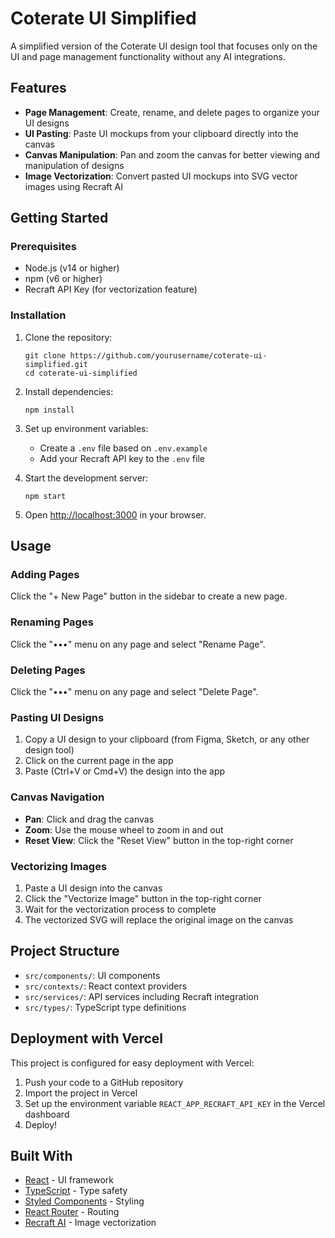 # Coterate UI Simplified

A simplified version of the Coterate UI design tool that focuses only on the UI and page management functionality without any AI integrations.

## Features

- **Page Management**: Create, rename, and delete pages to organize your UI designs
- **UI Pasting**: Paste UI mockups from your clipboard directly into the canvas
- **Canvas Manipulation**: Pan and zoom the canvas for better viewing and manipulation of designs
- **Image Vectorization**: Convert pasted UI mockups into SVG vector images using Recraft AI

## Getting Started

### Prerequisites

- Node.js (v14 or higher)
- npm (v6 or higher)
- Recraft API Key (for vectorization feature)

### Installation

1. Clone the repository:
   ```
   git clone https://github.com/yourusername/coterate-ui-simplified.git
   cd coterate-ui-simplified
   ```

2. Install dependencies:
   ```
   npm install
   ```

3. Set up environment variables:
   - Create a `.env` file based on `.env.example`
   - Add your Recraft API key to the `.env` file

4. Start the development server:
   ```
   npm start
   ```

5. Open [http://localhost:3000](http://localhost:3000) in your browser.

## Usage

### Adding Pages

Click the "+ New Page" button in the sidebar to create a new page.

### Renaming Pages

Click the "•••" menu on any page and select "Rename Page".

### Deleting Pages

Click the "•••" menu on any page and select "Delete Page".

### Pasting UI Designs

1. Copy a UI design to your clipboard (from Figma, Sketch, or any other design tool)
2. Click on the current page in the app
3. Paste (Ctrl+V or Cmd+V) the design into the app

### Canvas Navigation

- **Pan**: Click and drag the canvas
- **Zoom**: Use the mouse wheel to zoom in and out
- **Reset View**: Click the "Reset View" button in the top-right corner

### Vectorizing Images

1. Paste a UI design into the canvas
2. Click the "Vectorize Image" button in the top-right corner
3. Wait for the vectorization process to complete
4. The vectorized SVG will replace the original image on the canvas

## Project Structure

- `src/components/`: UI components
- `src/contexts/`: React context providers
- `src/services/`: API services including Recraft integration
- `src/types/`: TypeScript type definitions

## Deployment with Vercel

This project is configured for easy deployment with Vercel:

1. Push your code to a GitHub repository
2. Import the project in Vercel
3. Set up the environment variable `REACT_APP_RECRAFT_API_KEY` in the Vercel dashboard
4. Deploy!

## Built With

- [React](https://reactjs.org/) - UI framework
- [TypeScript](https://www.typescriptlang.org/) - Type safety
- [Styled Components](https://styled-components.com/) - Styling
- [React Router](https://reactrouter.com/) - Routing
- [Recraft AI](https://recraft.ai) - Image vectorization